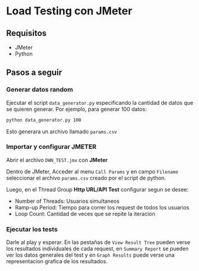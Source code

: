 # Load Testing con JMeter

## Requisitos
- JMeter
- Python

## Pasos a seguir

### Generar datos random
Ejecutar el script `data_generator.py` especificando la cantidad de datos que se quieren generar. Por ejemplo, para generar 100 datos:

```sh
python data_generator.py 100
```

Esto generara un archivo llamado `params.csv`

### Importar y configurar JMETER

Abrir el archivo `DWN_TEST.jmx` con **JMeter**

Dentro de JMeter, Acceder al menu `Call Params` y en campo `Filename` seleccionar el archivo `params.csv` creado por el script de python.

Luego, en el Thread Group **Http URL/API Test** configurar segun se desee:
 - Number of Threads: Usuarios simultaneos
 - Ramp-up Period: Tiempo para correr los request de todos los usuarios
 - Loop Count: Cantidad de veces que se repite la iteracion

### Ejecutar los tests

Darle al play y esperar.
En las pestañas de `View Result Tree` pueden verse los resultados individuales de cada request, en `Summary Report` se pueden ver los datos generales del test y en `Graph Results` puede verse una representacion grafica de los resultados.



